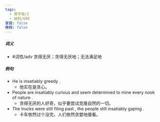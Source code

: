 ```yaml
---
tags:
  - 首字母/I
  - 级别/GRE
掌握: false
模糊: false
---
```

##### 词义
- #词性/adv  贪得无厌；贪得无厌地；无法满足地
##### 例句
- He is insatiably greedy .
	- 他实在是贪心。
- People are insatiably curious and seem determined to mine every nook of nature .
	- 贪得无厌的人好奇，似乎要尝试克隆自然的一切。
- The trucks were still filing past , the people still insatiably gaping .
	- 卡车依然过个没完，人们依然贪婪地傻看。
